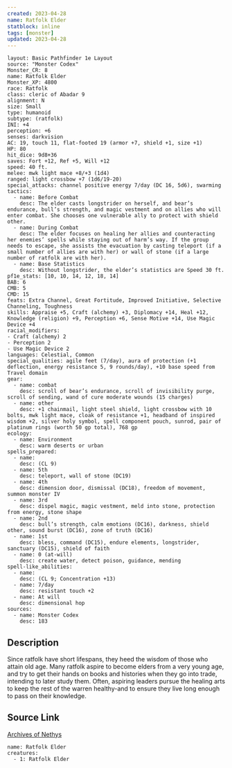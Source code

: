 ```yaml
---
created: 2023-04-28
name: Ratfolk Elder
statblock: inline
tags: [monster]
updated: 2023-04-28
---
```

```statblock
layout: Basic Pathfinder 1e Layout
source: "Monster Codex"
Monster_CR: 8
name: Ratfolk Elder
Monster_XP: 4800
race: Ratfolk
class: cleric of Abadar 9
alignment: N
size: Small
type: humanoid
subtype: (ratfolk)
INI: +4
perception: +6
senses: darkvision
AC: 19, touch 11, flat-footed 19 (armor +7, shield +1, size +1)
HP: 80
hit_dice: 9d8+36
saves: Fort +12, Ref +5, Will +12
speed: 40 ft.
melee: mwk light mace +8/+3 (1d4)
ranged: light crossbow +7 (1d6/19-20)
special_attacks: channel positive energy 7/day (DC 16, 5d6), swarming
tactics:
  - name: Before Combat
    desc: The elder casts longstrider on herself, and bear’s endurance, bull’s strength, and magic vestment and on allies who will enter combat. She chooses one vulnerable ally to protect with shield other.
  - name: During Combat
    desc: The elder focuses on healing her allies and counteracting her enemies’ spells while staying out of harm’s way. If the group needs to escape, she assists the evacuation by casting teleport (if a small number of allies are with her) or wall of stone (if a large number of ratfolk are with her).
  - name: Base Statistics
    desc: Without longstrider, the elder’s statistics are Speed 30 ft.
pf1e_stats: [10, 10, 14, 12, 18, 14]
BAB: 6
CMB: 5
CMD: 15
feats: Extra Channel, Great Fortitude, Improved Initiative, Selective Channeling, Toughness
skills: Appraise +5, Craft (alchemy) +3, Diplomacy +14, Heal +12, Knowledge (religion) +9, Perception +6, Sense Motive +14, Use Magic Device +4
racial_modifiers:
- Craft (alchemy) 2
- Perception 2
- Use Magic Device 2
languages: Celestial, Common
special_qualities: agile feet (7/day), aura of protection (+1 deflection, energy resistance 5, 9 rounds/day), +10 base speed from Travel domain
gear:
  - name: combat
    desc: scroll of bear’s endurance, scroll of invisibility purge, scroll of sending, wand of cure moderate wounds (15 charges)
  - name: other
    desc: +1 chainmail, light steel shield, light crossbow with 10 bolts, mwk light mace, cloak of resistance +1, headband of inspired wisdom +2, silver holy symbol, spell component pouch, sunrod, pair of platinum rings (worth 50 gp total), 768 gp
ecology:
  - name: Environment
    desc: warm deserts or urban
spells_prepared:
  - name:
    desc: (CL 9)
  - name: 5th
    desc: teleport, wall of stone (DC19)
  - name: 4th
    desc: dimension door, dismissal (DC18), freedom of movement, summon monster IV
  - name: 3rd
    desc: dispel magic, magic vestment, meld into stone, protection from energy, stone shape
  - name: 2nd
    desc: bull’s strength, calm emotions (DC16), darkness, shield other, sound burst (DC16), zone of truth (DC16)
  - name: 1st
    desc: bless, command (DC15), endure elements, longstrider, sanctuary (DC15), shield of faith
  - name: 0 (at-will)
    desc: create water, detect poison, guidance, mending
spell-like_abilities:
  - name:
    desc: (CL 9; Concentration +13)
  - name: 7/day
    desc: resistant touch +2
  - name: At will
    desc: dimensional hop
sources:
  - name: Monster Codex
    desc: 183
```
## Description
Since ratfolk have short lifespans, they heed the wisdom of those who attain old age. Many ratfolk aspire to become elders from a very young age, and try to get their hands on books and histories when they go into trade, intending to later study them. Often, aspiring leaders pursue the healing arts to keep the rest of the warren healthy-and to ensure they live long enough to pass on their knowledge.
## Source Link
[Archives of Nethys](https://aonprd.com/MonsterDisplay.aspx?ItemName=Ratfolk%20Elder)
```encounter-table
name: Ratfolk Elder
creatures:
  - 1: Ratfolk Elder
```
